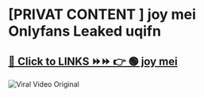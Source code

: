 
 # [PRIVAT CONTENT ] joy mei Onlyfans Leaked uqifn

## <h2><a href="https://clipsfans.com/joy_mei&ref=git">🔗 Click to LINKS ⏩⏩ 👉 🟢 joy mei </a></h2>

<a href="https://clipsfans.com/joy_mei&ref=git" rel="nofollow" data-target="animated-image.originalLink"><img src="https://i.ibb.co.com/xMMVF88/686577567.gif" alt="Viral Video Original" style="max-width: 100%; display: inline-block;" data-target="animated-image.originalImage"></a>

